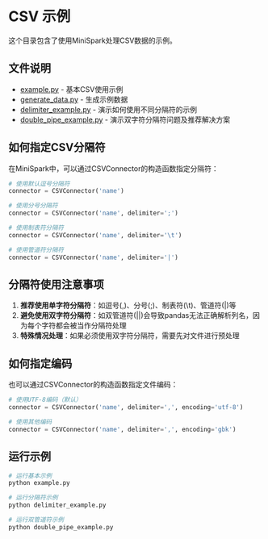 # CSV 示例

这个目录包含了使用MiniSpark处理CSV数据的示例。

## 文件说明

- [example.py](file:///d:/python/softwarwe/minispqrk/examples/csv/example.py) - 基本CSV使用示例
- [generate_data.py](file:///d:/python/softwarwe/minispqrk/examples/csv/generate_data.py) - 生成示例数据
- [delimiter_example.py](file:///d:/python/softwarwe/minispqrk/examples/csv/delimiter_example.py) - 演示如何使用不同分隔符的示例
- [double_pipe_example.py](file:///d:/python/softwarwe/minispqrk/examples/csv/double_pipe_example.py) - 演示双字符分隔符问题及推荐解决方案

## 如何指定CSV分隔符

在MiniSpark中，可以通过CSVConnector的构造函数指定分隔符：

```python
# 使用默认逗号分隔符
connector = CSVConnector('name')

# 使用分号分隔符
connector = CSVConnector('name', delimiter=';')

# 使用制表符分隔符
connector = CSVConnector('name', delimiter='\t')

# 使用管道符分隔符
connector = CSVConnector('name', delimiter='|')
```

## 分隔符使用注意事项

1. **推荐使用单字符分隔符**：如逗号(,)、分号(;)、制表符(\t)、管道符(|)等
2. **避免使用双字符分隔符**：如双管道符(||)会导致pandas无法正确解析列名，因为每个字符都会被当作分隔符处理
3. **特殊情况处理**：如果必须使用双字符分隔符，需要先对文件进行预处理

## 如何指定编码

也可以通过CSVConnector的构造函数指定文件编码：

```python
# 使用UTF-8编码（默认）
connector = CSVConnector('name', delimiter=',', encoding='utf-8')

# 使用其他编码
connector = CSVConnector('name', delimiter=',', encoding='gbk')
```

## 运行示例

```bash
# 运行基本示例
python example.py

# 运行分隔符示例
python delimiter_example.py

# 运行双管道符示例
python double_pipe_example.py
```